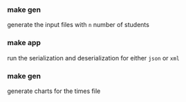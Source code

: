 ### make gen

generate the input files with `n` number of students

### make app

run the serialization and deserialization for either `json` or `xml`

### make gen

generate charts for the times file
